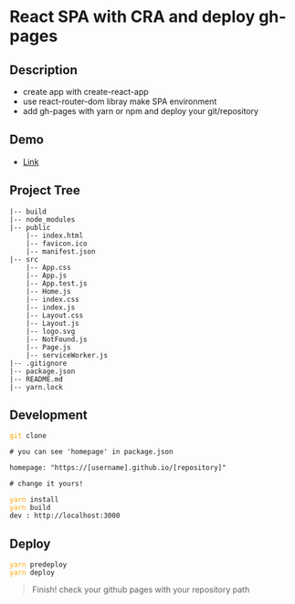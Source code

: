 # React SPA with CRA and deploy gh-pages

## Description

- create app with create-react-app
- use react-router-dom libray make SPA environment
- add gh-pages with yarn or npm and deploy your git/repository

## Demo

- [Link](https://juunone.github.io/react-spa-ghpages/)

## Project Tree

```
|-- build
|-- node_modules
|-- public
    |-- index.html
    |-- favicon.ico
    |-- manifest.json
|-- src
    |-- App.css
    |-- App.js
    |-- App.test.js
    |-- Home.js
    |-- index.css
    |-- index.js
    |-- Layout.css
    |-- Layout.js
    |-- logo.svg
    |-- NotFound.js
    |-- Page.js
    |-- serviceWorker.js
|-- .gitignore
|-- package.json
|-- README.md
|-- yarn.lock
```

## Development

<pre><code><span style="color:orange">git</span> clone</code></pre>

```
# you can see 'homepage' in package.json

homepage: "https://[username].github.io/[repository]"

# change it yours!
```

<pre><code><span style="color:orange">yarn</span> install
<span style="color:orange">yarn</span> build 
<span>dev : http://localhost:3000</span>
</code></pre>

## Deploy

<pre><code><span style="color:orange">yarn</span> predeploy
<span style="color:orange">yarn</span> deploy
</code></pre>

> Finish! check your github pages with your repository path
